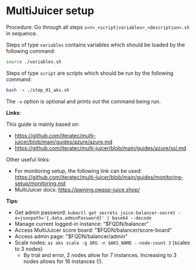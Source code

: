 # MultiJuicer setup

Procedure: Go through all steps `s<n>_<script|variables>_<description>.sh` in sequence.

Steps of type `variables` contains variables which should be loaded by the following command:

```bash
source ./variables.sh
```

Steps of type `script` are scripts which should be run by the following command:

```bash
bash -x ./step_01_aks.sh
```

The `-x` option is optional and prints out the command being run.

**Links**:

This guide is mainly based on:

* https://github.com/iteratec/multi-juicer/blob/main/guides/azure/azure.md
* https://github.com/iteratec/multi-juicer/blob/main/guides/azure/ssl.md

Other useful links:

* For monitoring setup, the following link can be used: https://github.com/iteratec/multi-juicer/blob/main/guides/monitoring-setup/monitoring.md
* MultiJuicer docs: https://pwning.owasp-juice.shop/

**Tips**:

* Get admin password: `kubectl get secrets juice-balancer-secret -o=jsonpath='{.data.adminPassword}' | base64 --decode`
* Manage current logged-in instance: "$FQDN/balancer"
* Access MultiJuicer score board: "$FQDN/balancer/score-board"
* Access admin page: "$FQDN/balancer/admin"
* Scale nodes: `az aks scale -g $RG -n $AKS_NAME --node-count 3` (scales to 3 nodes)
    * By trial and error, 2 nodes allow for 7 instances. Increasing to 3 nodes allows for 16 instances (!).

